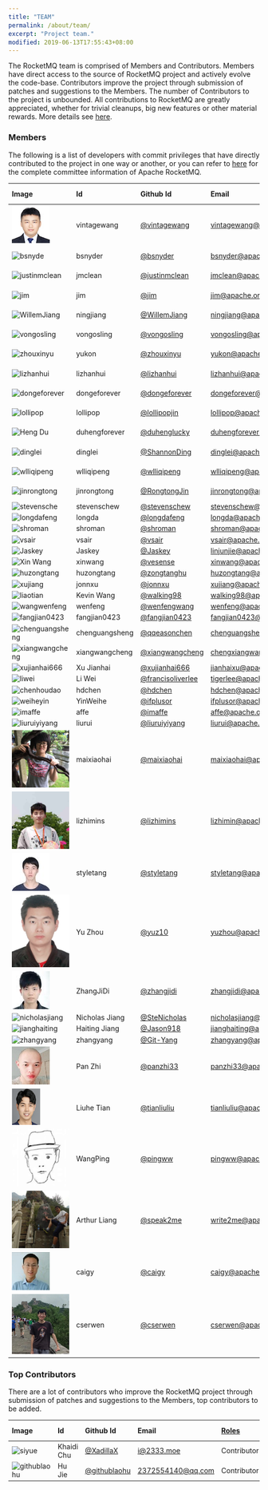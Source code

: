 ```yaml
---
title: "TEAM"
permalink: /about/team/
excerpt: "Project team."
modified: 2019-06-13T17:55:43+08:00
---
```


The RocketMQ team is comprised of Members and Contributors. Members have direct access to the source of RocketMQ project and actively evolve the code-base. Contributors improve the project through submission of patches and suggestions to the Members. The number of Contributors to the project is unbounded. All contributions to RocketMQ are greatly appreciated, whether for trivial cleanups, big new features or other material rewards. More details see [here](https://github.com/apache/rocketmq/blob/master/CONTRIBUTING.md).

### Members

The following is a list of developers with commit privileges that have directly contributed to the project in one way or another, or you can refer to [here](https://projects.apache.org/committee.html?rocketmq) for the complete committee information of Apache RocketMQ.

|Image| Id| Github Id | Email |[Roles](https://www.apache.org/foundation/how-it-works.html#roles)| Time Zone|
|:---|:---|:---|:---|:---|:---|
|![vintagewang](/assets/images/about/vintagewang.jpeg)|vintagewang|[@vintagewang](https://github.com/vintagewang)|vintagewang@apache.org |PMC Chair| +8|
|![bsnyde](/assets/images/about/bsnyder.jpeg)|bsnyder| [@bsnyder](https://github.com/bsnyder)|bsnyder@apache.org |PMC Member| -7 |
|![justinmclean](/assets/images/about/justinmclean.jpeg)|jmclean| [@justinmclean](https://github.com/justinmclean)|jmclean@apache.org |PMC Member| +11 |
|![jim](/assets/images/about/jim.jpg)|jim| [@jim](https://github.com/jimjag)|jim@apache.org |PMC Member| -7 |
|![WillemJiang](/assets/images/about/WillemJiang.jpeg)|ningjiang| [@WillemJiang](https://github.com/WillemJiang)|ningjiang@apache.org |PMC Member| +8 |
|![vongosling](/assets/images/about/vongosling.jpeg)|vongosling|[@vongosling](https://github.com/vongosling)|vongosling@apache.org |PMC Member| +8 |
|![zhouxinyu](/assets/images/about/zhouxinyu.png)|yukon|[@zhouxinyu](https://github.com/zhouxinyu)|yukon@apache.org |PMC Member| +8 |
|![lizhanhui](/assets/images/about/lizhanhui.jpg)|lizhanhui|[@lizhanhui](https://github.com/lizhanhui)|lizhanhui@apache.org |PMC Member| +8 |
|![dongeforever](/assets/images/about/dongeforever.jpeg)|dongeforever|[@dongeforever](https://github.com/dongeforever)|dongeforever@apache.org |PMC Member| +8 |
|![lollipop](/assets/images/about/lollipop.jpeg)|lollipop|[@lollipopjin](https://github.com/lollipopjin)|lollipop@apache.org |PMC Member| +8 |
|![Heng Du](/assets/images/about/duhengforever.jpeg)|duhengforever|[@duhenglucky](https://github.com/duhenglucky)|duhengforever@apache.org |PMC Member| +8 |
|![dinglei](/assets/images/about/dinglei.jpg)|dinglei|[@ShannonDing](https://github.com/ShannonDing)|dinglei@apache.org |PMC Member| +8 |
|![wlliqipeng](/assets/images/about/liqipeng.jpeg)|wlliqipeng|[@wlliqipeng](https://github.com/wlliqipeng)|wlliqipeng@apache.org |PMC Member| +8 |
|![jinrongtong](/assets/images/about/jinrongtong.jpg)|jinrongtong| [@RongtongJin](https://github.com/RongtongJin)|jinrongtong@apache.org|PMC Member| +8 |
|![stevensche](/assets/images/about/stevenschew.png)|stevenschew|[@stevenschew](https://github.com/stevenschew)|stevenschew@apache.org |Committer| +8 |
|![longdafeng](/assets/images/about/longdafeng.jpeg)|longda|[@longdafeng](https://github.com/longdafeng)|longda@apache.org |Committer| +8 |
|![shroman](/assets/images/about/rshtykh.png)|shroman|[@shroman](https://github.com/shroman)|shroman@apache.org |Committer| +9 |
|![vsair](/assets/images/about/vsair.png)|vsair|[@vsair](https://github.com/vsair)|vsair@apache.org |Committer| +8 |
|![Jaskey](/assets/images/about/Jaskey.jpeg)|Jaskey|[@Jaskey](https://github.com/jaskey)|linjunjie@apache.org |Committer| +8 |
|![Xin Wang](/assets/images/about/XinWang.jpeg)|xinwang|[@vesense](https://github.com/vesense)|xinwang@apache.org |Committer| +8 |
|![huzongtang](/assets/images/about/huzongtang.jpeg)|huzongtang|[@zongtanghu](https://github.com/zongtanghu)|huzongtang@apache.org |Committer| +8 |
|![xujiang](/assets/images/about/xujiang.jpg)|jonnxu| [@jonnxu](https://github.com/jonnxu)|xujiang@apache.org|Committer| +8 |
|![liaotian](/assets/images/about/liaotian.jpeg)|Kevin Wang| [@walking98](https://github.com/walking98)|walking98@apache.org|Committer| +8 |
|![wangwenfeng](/assets/images/about/wangwenfeng.jpeg)|wenfeng| [@wenfengwang](https://github.com/wenfengwang)|wenfeng@apache.org|Committer| +8 |
|![fangjian0423](/assets/images/about/fangjian.jpeg)|fangjian0423| [@fangjian0423](https://github.com/fangjian0423)|fangjian0423@apache.org|Committer| +8 |
|![chenguangsheng](/assets/images/about/chenguangsheng.jpg)|chenguangsheng| [@qqeasonchen](https://github.com/qqeasonchen)|chenguangsheng@apache.org|Committer| +8 |
|![xiangwangcheng](/assets/images/about/chengxiangwang.jpeg)|xiangwangcheng| [@xiangwangcheng](https://github.com/xiangwangcheng)|chengxiangwang@apache.org|Committer| +8 |
|![xujianhai666](/assets/images/about/xujianhai.jpeg)|Xu Jianhai| [@xujianhai666](https://github.com/xujianhai666)|jianhaixu@apache.org|Committer| +8 |
|![liwei](/assets/images/about/liwei.jpeg)|Li Wei| [@francisoliverlee](https://github.com/francisoliverlee)|tigerlee@apache.org|Committer| +8 |
|![chenhoudao](/assets/images/about/chenhoudao.jpeg)|hdchen| [@hdchen](https://github.com/hdchen)|hdchen@apache.org|Committer| +8 |
|![weiheyin](/assets/images/about/yinweihe.jpeg)|YinWeihe| [@ifplusor](https://github.com/ifplusor)|ifplusor@apache.org|Committer| +8 |
|![imaffe](/assets/images/about/affe.jpeg)|affe| [@imaffe](https://github.com/imaffe)|affe@apache.org|Committer| +8 |
|![liuruiyiyang](/assets/images/about/liurui.jpeg)|liurui| [@liuruiyiyang](https://github.com/liuruiyiyang)|liurui@apache.org|Committer| +8 |
|![maixiaohai](/assets/images/about/zhangxu.png)|maixiaohai|[@maixiaohai](https://github.com/maixiaohai)|maixiaohai@apache.org|Committer| +8 |
|![lizhimin](/assets/images/about/lizhimin.jpg)|lizhimins| [@lizhimins](https://github.com/lizhimins)|lizhimin@apache.org|Committer| +8 |
|![StyleTang](/assets/images/about/styletang.jpeg)|styletang| [@styletang](https://github.com/styletang)|styletang@apache.org|Committer| +8 |
|![yuz10](/assets/images/about/yuz10.jpeg)|Yu Zhou| [@yuz10](https://github.com/yuz10)|yuzhou@apache.org|Committer| +8 |
|![zhangjidi](/assets/images/about/zhangjidi.jpeg)|ZhangJiDi| [@zhangjidi](https://github.com/zhangjidi2016)|zhangjidi@apache.org|Committer| +8 |
|![nicholasjiang](/assets/images/about/nicholasjiang.jpg)|Nicholas Jiang| [@SteNicholas](https://github.com/SteNicholas)|nicholasjiang@apache.org|Committer| +8 |
|![jianghaiting](/assets/images/about/jianghaiting.jpeg)|Haiting Jiang| [@Jason918](https://github.com/Jason918)|jianghaiting@apache.org|Committer| +8 |
|![zhangyang](/assets/images/about/zhangyang.jpg)|zhangyang| [@Git-Yang](https://github.com/Git-Yang)|zhangyang@apache.org|Committer| +8 |
|![panzhi33](/assets/images/about/panzhi.jpg)|Pan Zhi| [@panzhi33](https://github.com/panzhi33)|panzhi33@apache.org|Committer| +8 |
|![tianliuliu](/assets/images/about/tianliuhe.png)|Liuhe Tian| [@tianliuliu](https://github.com/tianliuliu)|tianliuliu@apache.org|Committer| +8 |
|![WangPing](/assets/images/about/pingww.jpg)|WangPing| [@pingww](https://github.com/pingww)|pingww@apache.org|Committer| +8 |
|![write2me](/assets/images/about/write2me.jpeg)|Arthur Liang| [@speak2me](https://github.com/speak2me)|write2me@apache.org|Committer| +8 |
|![caigy](/assets/images/about/caigy.jpg)|caigy| [@caigy](https://github.com/caigy)|caigy@apache.org|Committer| +8 |
|![cserwen](/assets/images/about/cserwen.jpeg)|cserwen| [@cserwen](https://github.com/cserwen)|cserwen@apache.org|Committer| +8 |

### Top Contributors

There are a lot of contributors who improve the RocketMQ project through submission of patches and suggestions to the Members, top contributors to be added.

|Image| Id| Github Id | Email |[Roles](https://www.apache.org/foundation/how-it-works.html#roles)| Time Zone|
|:---|:---|:---|:---|:---|:---|
|![siyue](/assets/images/about/siyue.jpeg)|Khaidi Chu| [@XadillaX](https://github.com/XadillaX)|i@2333.moe|Contributor| +8 |
|![githublaohu](/assets/images/about/hujie.png)|Hu Jie| [@githublaohu](https://github.com/githublaohu)|2372554140@qq.com|Contributor| +8 |


